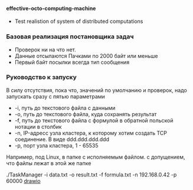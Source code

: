 #### effective-octo-computing-machine
 - Test realistion of system of distributed computations

### Базовая реализация постановщика задач
 - Проверок ни на что нет.
 - Данные отсылаются Пачками по 2000 байт или меньше
 - Первый байт посылки всегда тип сообщения

### Руководство к запуску
В силу отсутствия, пока что, значений по умолчанию и проверок, надо запускать сразу с пятью параметрами
 - -i, путь до текстового файла с данными
 - -o, путь до текстового файла, куда сохранять результат
 - -f, путь до текстового файла с формулой в обратной польской нотации в столбик
 - -n, IP-адресс узла кластера, к которому хотим создать TCP соединение. В виде ddd.ddd.ddd.ddd
 - -p, порт узла кластера, 1 - 65535

 Например, под Linux, в папке с исполняемым файлом. с допущением, что файлы лежат в этой же папке 
 
 ./TaskManager -i data.txt -o result.txt -f formula.txt -n 192.168.0.42 -p 60000
 [drawio](TaskManagerTopLevelConnection.drawio)